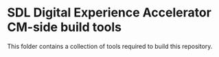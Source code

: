 SDL Digital Experience Accelerator CM-side build tools
===

This folder contains a collection of tools required to build this repository.
